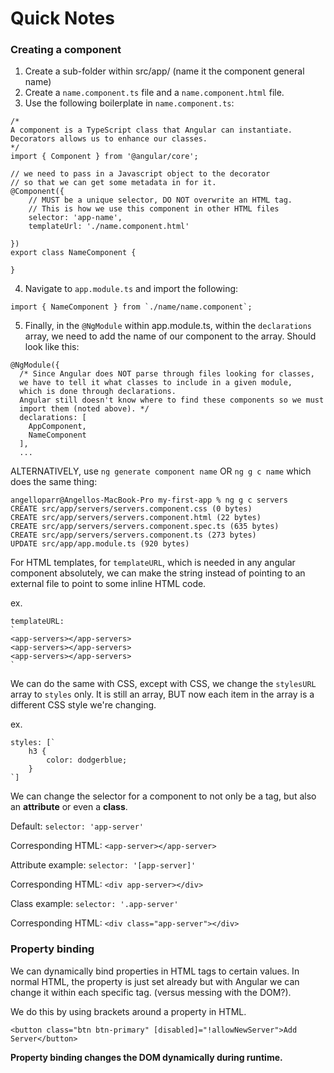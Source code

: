 # Quick Notes

### Creating a component

1. Create a sub-folder within src/app/ (name it the component general name)
2. Create a `name.component.ts` file and a `name.component.html` file.
3. Use the following boilerplate in `name.component.ts`:
```
/*
A component is a TypeScript class that Angular can instantiate.
Decorators allows us to enhance our classes.
*/
import { Component } from '@angular/core';

// we need to pass in a Javascript object to the decorator
// so that we can get some metadata in for it.
@Component({
    // MUST be a unique selector, DO NOT overwrite an HTML tag.
    // This is how we use this component in other HTML files
    selector: 'app-name',
    templateUrl: './name.component.html'

})
export class NameComponent {

}
```
4. Navigate to `app.module.ts` and import the following:
```
import { NameComponent } from `./name/name.component`;
```
5. Finally, in the `@NgModule` within app.module.ts, within the `declarations` array, we need to add the name of our component to the array. Should look like this:
```
@NgModule({
  /* Since Angular does NOT parse through files looking for classes,
  we have to tell it what classes to include in a given module,
  which is done through declarations.
  Angular still doesn't know where to find these components so we must
  import them (noted above). */
  declarations: [
    AppComponent,
    NameComponent
  ],
  ...
```

ALTERNATIVELY, use `ng generate component name` OR `ng g c name` which does the same thing:
```
angelloparr@Angellos-MacBook-Pro my-first-app % ng g c servers
CREATE src/app/servers/servers.component.css (0 bytes)
CREATE src/app/servers/servers.component.html (22 bytes)
CREATE src/app/servers/servers.component.spec.ts (635 bytes)
CREATE src/app/servers/servers.component.ts (273 bytes)
UPDATE src/app/app.module.ts (920 bytes)
```

For HTML templates, for `templateURL`, which is needed in any angular component absolutely, we can make the string instead of pointing to an external file to point to some inline HTML code.

ex.
```
templateURL:
`
<app-servers></app-servers>
<app-servers></app-servers>
<app-servers></app-servers>
`
```

We can do the same with CSS, except with CSS, we change the `stylesURL` array to `styles` only. It is still an array, BUT now each item in the array is a different CSS style we're changing.

ex.
```
styles: [`
    h3 {
        color: dodgerblue;
    }
`]
```

We can change the selector for a component to not only be a tag, but also an **attribute** or even a **class**.

Default: `selector: 'app-server'`

Corresponding HTML: `<app-server></app-server>`

Attribute example: `selector: '[app-server]'`

Corresponding HTML: `<div app-server></div>`

Class example: `selector: '.app-server'`

Corresponding HTML: `<div class="app-server"></div>`

### Property binding

We can dynamically bind properties in HTML tags to certain values. In normal HTML, the property is just set already but with Angular we can change it within each specific tag. (versus messing with the DOM?).

We do this by using brackets around a property in HTML.
```
<button class="btn btn-primary" [disabled]="!allowNewServer">Add Server</button>
```

**Property binding changes the DOM dynamically during runtime.**
